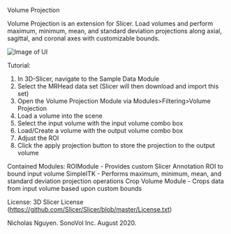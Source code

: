 Volume Projection

Volume Projection is an extension for Slicer.
Load volumes and perform maximum, minimum, mean, and standard deviation projections along axial, sagittal, and coronal axes with customizable bounds.

![Image of UI](https://github.com/nicholasnguyennc/SlicerVolumeProjection/tree/assets/ProjectionUI.png)

Tutorial:
1. In 3D-Slicer, navigate to the Sample Data Module
2. Select the MRHead data set (Slicer will then download and import this set)
3. Open the Volume Projection Module via Modules>Filtering>Volume Projection
4. Load a volume into the scene
5. Select the input volume with the input volume combo box
6. Load/Create a volume with the output volume combo box
7. Adjust the ROI
8. Click the apply projection button to store the projection to the output volume

Contained Modules:
ROIModule - Provides custom Slicer Annotation ROI to bound input volume 
SimpleITK - Performs maximum, minimum, mean, and standard deviation projection operations
Crop Volume Module - Crops data from input volume based upon custom bounds

License: 3D Slicer License (https://github.com/Slicer/Slicer/blob/master/License.txt)


Nicholas Nguyen. SonoVol Inc.
August 2020.
